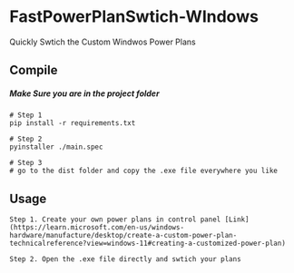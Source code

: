 # FastPowerPlanSwtich-WIndows
Quickly Swtich the Custom Windwos Power Plans

## Compile
##### **Make Sure you are in the project folder**
```
# Step 1
pip install -r requirements.txt

# Step 2
pyinstaller ./main.spec

# Step 3
# go to the dist folder and copy the .exe file everywhere you like
```

## Usage
```
Step 1. Create your own power plans in control panel [Link](https://learn.microsoft.com/en-us/windows-hardware/manufacture/desktop/create-a-custom-power-plan-technicalreference?view=windows-11#creating-a-customized-power-plan)

Step 2. Open the .exe file directly and swtich your plans
```